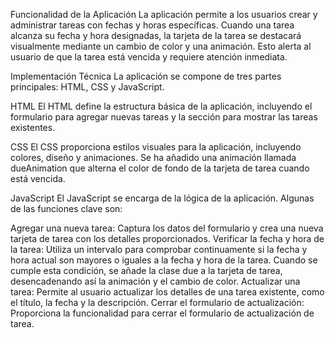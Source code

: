 Funcionalidad de la Aplicación
La aplicación permite a los usuarios crear y administrar tareas con fechas y horas específicas. Cuando una tarea alcanza su fecha y hora designadas, la tarjeta de la tarea se destacará visualmente mediante un cambio de color y una animación. Esto alerta al usuario de que la tarea está vencida y requiere atención inmediata.

Implementación Técnica
La aplicación se compone de tres partes principales: HTML, CSS y JavaScript.

HTML
El HTML define la estructura básica de la aplicación, incluyendo el formulario para agregar nuevas tareas y la sección para mostrar las tareas existentes.

CSS
El CSS proporciona estilos visuales para la aplicación, incluyendo colores, diseño y animaciones. Se ha añadido una animación llamada dueAnimation que alterna el color de fondo de la tarjeta de tarea cuando está vencida.

JavaScript
El JavaScript se encarga de la lógica de la aplicación. Algunas de las funciones clave son:

Agregar una nueva tarea: Captura los datos del formulario y crea una nueva tarjeta de tarea con los detalles proporcionados.
Verificar la fecha y hora de la tarea: Utiliza un intervalo para comprobar continuamente si la fecha y hora actual son mayores o iguales a la fecha y hora de la tarea. Cuando se cumple esta condición, se añade la clase due a la tarjeta de tarea, desencadenando así la animación y el cambio de color.
Actualizar una tarea: Permite al usuario actualizar los detalles de una tarea existente, como el título, la fecha y la descripción.
Cerrar el formulario de actualización: Proporciona la funcionalidad para cerrar el formulario de actualización de tarea.
